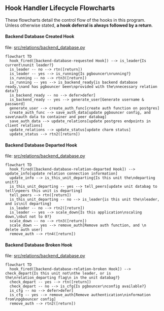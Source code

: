 
## Hook Handler Lifecycle Flowcharts

These flowcharts detail the control flow of the hooks in this program. Unless otherwise stated, **a hook deferral is always followed by a return**.


#### Backend Database Created Hook

file: [src/relations/backend_database.py](https://github.com/canonical/pgbouncer-k8s-operator/blob/main/src/relations/backend_database.py)

```mermaid
flowchart TD
  hook_fired([backend-database-requested Hook]) --> is_leader{Is current\nunit leader?}
  is_leader -- no --> rtn([return])
  is_leader -- yes --> is_running{Is pgbouncer\nrunning?}
  is_running -- no --> rtn3([return])
  is_running -- yes --> is_backend_ready{is backend database ready,\nand has pgbouncer been\nprovided with the\nnecessary relation data?}
  is_backend_ready -- no --> defer>defer]
  is_backend_ready -- yes --> generate_user[Generate username & password]
  generate_user --> create_auth_func[create auth function on postgres]
  create_auth_func --> save_auth_data[update pgbouncer config, and save\nauth data to container and peer databag]
  save_auth_data --> update_relations[update postgres endpoints in client relations]
  update_relations --> update_status[update charm status]
  update_status --> rtn2([return])
```

#### Backend Database Departed Hook

file: [src/relations/backend_database.py](https://github.com/canonical/pgbouncer-k8s-operator/blob/main/src/relations/backend_database.py)

```mermaid
flowchart TD
  hook_fired([backend-database-relation-departed Hook]) --> update_info[update relation connection information]
  update_info --> is_this_unit_departing{Is this unit the\ndeparting unit?}
  is_this_unit_departing -- yes --> tell_peers[update unit databag to tell\npeers this unit is departing]
  tell_peers --> rtn([return])
  is_this_unit_departing -- no --> is_leader{is this unit the\nleader, and is\nit departing}
  is_leader -- no --> rtn2([return])
  is_leader -- yes --> scale_down{Is this application\nscaling down,\nbut not to 0?}
  scale_down -- no --> rtn3([return])
  scale_down -- yes --> remove_auth[Remove auth function, and \n delete auth user]
  remove_auth --> rtn4([return])
```

#### Backend Database Broken Hook

file: [src/relations/backend_database.py](https://github.com/canonical/pgbouncer-k8s-operator/blob/main/src/relations/backend_database.py)

```mermaid
flowchart TD
  hook_fired([backend-database-relation-broken Hook]) --> check_depart{Is this unit not\nthe leader, or is the\nrelation_departing flag\n in the unit databag?}
  check_depart -- yes --> rtn([return])
  check_depart -- no --> is_cfg{Is pgbouncer\nconfig available?}
  is_cfg -- no --> defer>defer]
  is_cfg -- yes --> remove_auth[Remove authentication\ninformation from\npgbouncer config]
  remove_auth --> rtn2([return])
```
